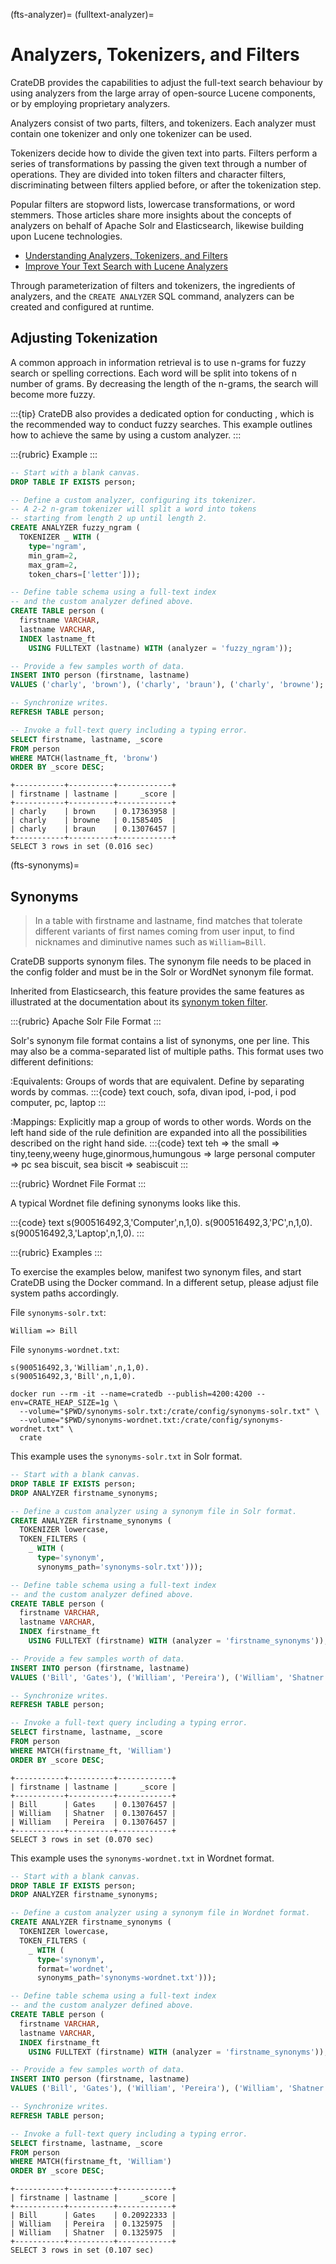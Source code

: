 (fts-analyzer)=
(fulltext-analyzer)=

# Analyzers, Tokenizers, and Filters

CrateDB provides the capabilities to adjust the full-text search behaviour
by using analyzers from the large array of open-source Lucene components,
or by employing proprietary analyzers.

Analyzers consist of two parts, filters, and tokenizers. Each analyzer must
contain one tokenizer and only one tokenizer can be used.

Tokenizers decide how to divide the given text into parts. Filters perform
a series of transformations by passing the given text through a number of
operations. They are divided into token filters and character filters,
discriminating between filters applied before, or after the tokenization
step.

Popular filters are stopword lists, lowercase transformations, or word
stemmers.
Those articles share more insights about the concepts of analyzers on behalf
of Apache Solr and Elasticsearch, likewise building upon Lucene technologies.

- [Understanding Analyzers, Tokenizers, and Filters]
- [Improve Your Text Search with Lucene Analyzers]

Through parameterization of filters and tokenizers, the ingredients of
analyzers, and the `CREATE ANALYZER` SQL command, analyzers can be created and
configured at runtime. 


## Adjusting Tokenization

A common approach in information retrieval is to use n-grams for fuzzy
search or spelling corrections. Each word will be split into tokens of
n number of grams. By decreasing the length of the n-grams, the search
will become more fuzzy.

:::{tip}
CrateDB also provides a dedicated option for conducting [](#fuzzy-search),
which is the recommended way to conduct fuzzy searches. This example
outlines how to achieve the same by using a custom analyzer.
:::

:::{rubric} Example
:::
```sql
-- Start with a blank canvas.
DROP TABLE IF EXISTS person;

-- Define a custom analyzer, configuring its tokenizer.
-- A 2-2 n-gram tokenizer will split a word into tokens
-- starting from length 2 up until length 2.
CREATE ANALYZER fuzzy_ngram (
  TOKENIZER _ WITH (
    type='ngram',
    min_gram=2,
    max_gram=2,
    token_chars=['letter']));

-- Define table schema using a full-text index 
-- and the custom analyzer defined above.
CREATE TABLE person (
  firstname VARCHAR,
  lastname VARCHAR, 
  INDEX lastname_ft 
    USING FULLTEXT (lastname) WITH (analyzer = 'fuzzy_ngram'));

-- Provide a few samples worth of data.
INSERT INTO person (firstname, lastname)
VALUES ('charly', 'brown'), ('charly', 'braun'), ('charly', 'browne');  

-- Synchronize writes.
REFRESH TABLE person;

-- Invoke a full-text query including a typing error.
SELECT firstname, lastname, _score
FROM person
WHERE MATCH(lastname_ft, 'bronw')
ORDER BY _score DESC;
```

```postgresql
+-----------+----------+------------+
| firstname | lastname |     _score |
+-----------+----------+------------+
| charly    | brown    | 0.17363958 |
| charly    | browne   | 0.1585405  |
| charly    | braun    | 0.13076457 |
+-----------+----------+------------+
SELECT 3 rows in set (0.016 sec)
```


(fts-synonyms)=
## Synonyms

> In a table with firstname and lastname, find matches that tolerate
> different variants of first names coming from user input, to find
> nicknames and diminutive names such as `William=Bill`.

CrateDB supports synonym files. The synonym file needs to be placed in the
config folder and must be in the Solr or WordNet synonym file format.

Inherited from Elasticsearch, this feature provides the same features
as illustrated at the documentation about its [synonym token filter]. 


:::{rubric} Apache Solr File Format
:::

Solr's synonym file format contains a list of synonyms, one per line. This may
also be a comma-separated list of multiple paths.
This format uses two different definitions:

:Equivalents:
    Groups of words that are equivalent. Define by separating words by commas. 
    :::{code} text
    couch, sofa, divan
    ipod, i-pod, i pod
    computer, pc, laptop 
    :::

:Mappings:
    Explicitly map a group of words to other words. Words on the left hand side
    of the rule definition are expanded into all the possibilities described on
    the right hand side.
    :::{code} text
    teh => the
    small => tiny,teeny,weeny
    huge,ginormous,humungous => large
    personal computer => pc
    sea biscuit, sea biscit => seabiscuit
    :::


:::{rubric} Wordnet File Format
:::

A typical Wordnet file defining synonyms looks like this.

:::{code} text
s(900516492,3,'Computer',n,1,0).
s(900516492,3,'PC',n,1,0).
s(900516492,3,'Laptop',n,1,0).
:::


:::{rubric} Examples
:::

To exercise the examples below, manifest two synonym files, and start CrateDB
using the Docker command. In a different setup, please adjust file system paths
accordingly.

File `synonyms-solr.txt`:
```text
William => Bill
```

File `synonyms-wordnet.txt`:
```text
s(900516492,3,'William',n,1,0).
s(900516492,3,'Bill',n,1,0).
```

```shell
docker run --rm -it --name=cratedb --publish=4200:4200 --env=CRATE_HEAP_SIZE=1g \
  --volume="$PWD/synonyms-solr.txt:/crate/config/synonyms-solr.txt" \
  --volume="$PWD/synonyms-wordnet.txt:/crate/config/synonyms-wordnet.txt" \
  crate
```

This example uses the `synonyms-solr.txt` in Solr format.
```sql
-- Start with a blank canvas.
DROP TABLE IF EXISTS person;
DROP ANALYZER firstname_synonyms;

-- Define a custom analyzer using a synonym file in Solr format.
CREATE ANALYZER firstname_synonyms (
  TOKENIZER lowercase,
  TOKEN_FILTERS (
    _ WITH (
      type='synonym',
      synonyms_path='synonyms-solr.txt')));

-- Define table schema using a full-text index 
-- and the custom analyzer defined above.
CREATE TABLE person (
  firstname VARCHAR,
  lastname VARCHAR, 
  INDEX firstname_ft 
    USING FULLTEXT (firstname) WITH (analyzer = 'firstname_synonyms'));

-- Provide a few samples worth of data.
INSERT INTO person (firstname, lastname)
VALUES ('Bill', 'Gates'), ('William', 'Pereira'), ('William', 'Shatner');  

-- Synchronize writes.
REFRESH TABLE person;

-- Invoke a full-text query including a typing error.
SELECT firstname, lastname, _score
FROM person
WHERE MATCH(firstname_ft, 'William')
ORDER BY _score DESC;
```

```postgresql
+-----------+----------+------------+
| firstname | lastname |     _score |
+-----------+----------+------------+
| Bill      | Gates    | 0.13076457 |
| William   | Shatner  | 0.13076457 |
| William   | Pereira  | 0.13076457 |
+-----------+----------+------------+
SELECT 3 rows in set (0.070 sec)
```

This example uses the `synonyms-wordnet.txt` in Wordnet format.
```sql
-- Start with a blank canvas.
DROP TABLE IF EXISTS person;
DROP ANALYZER firstname_synonyms;

-- Define a custom analyzer using a synonym file in Wordnet format.
CREATE ANALYZER firstname_synonyms (
  TOKENIZER lowercase,
  TOKEN_FILTERS (
    _ WITH (
      type='synonym',
      format='wordnet',
      synonyms_path='synonyms-wordnet.txt')));

-- Define table schema using a full-text index 
-- and the custom analyzer defined above.
CREATE TABLE person (
  firstname VARCHAR,
  lastname VARCHAR, 
  INDEX firstname_ft 
    USING FULLTEXT (firstname) WITH (analyzer = 'firstname_synonyms'));

-- Provide a few samples worth of data.
INSERT INTO person (firstname, lastname)
VALUES ('Bill', 'Gates'), ('William', 'Pereira'), ('William', 'Shatner');  

-- Synchronize writes.
REFRESH TABLE person;

-- Invoke a full-text query including a typing error.
SELECT firstname, lastname, _score
FROM person
WHERE MATCH(firstname_ft, 'William')
ORDER BY _score DESC;
```

```postgresql
+-----------+----------+------------+
| firstname | lastname |     _score |
+-----------+----------+------------+
| Bill      | Gates    | 0.20922333 |
| William   | Pereira  | 0.1325975  |
| William   | Shatner  | 0.1325975  |
+-----------+----------+------------+
SELECT 3 rows in set (0.107 sec)
```


[custom-analyzers-fuzzy]: https://community.cratedb.com/t/fuzzy-search-synonyms/889
[Improve Your Text Search with Lucene Analyzers]: https://medium.com/@dagliberkay/elastic-text-search-6b778de9b753
[synonym token filter]: https://www.elastic.co/guide/en/elasticsearch/reference/8.9/analysis-synonym-tokenfilter.html
[Understanding Analyzers, Tokenizers, and Filters]: https://solr.apache.org/guide/solr/latest/indexing-guide/document-analysis.html
